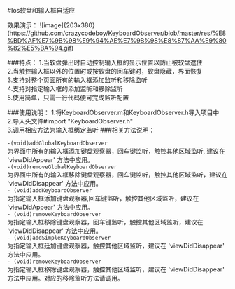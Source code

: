 #Ios软盘和输入框自适应  

效果演示：
![image]{203x380}(https://github.com/crazycodeboy/KeyboardObserver/blob/master/res/%E8%BD%AF%E7%9B%98%E9%94%AE%E7%9B%98%E8%87%AA%E9%80%82%E5%BA%94.gif)
 
###特点：
1.当软盘弹出时自动控制输入框的显示位置以防止被软盘遮住  
2.当触控输入框以外的位置时或按软盘的回车键时，软盘隐藏，界面恢复   
3.支持对整个页面所有的输入框添加监听和移除监听    
4.支持对指定输入框的添加监听和移除监听    
5.使用简单，只需一行代码便可完成监听配置  

###使用说明： 
1.将KeyboardObserver.m和KeyboardObserver.h导入项目中   
2.导入头文件#import "KeyboardObserver.h"  
3.调用相应方法为输入框绑定监听
###相关方法说明：
 
`-(void)addGlobalKeyboardObserver`  
为界面中所有的输入框添加键盘观察器，回车键监听，触控其他区域监听, 建议在 'viewDidAppear' 方法中应用。  
`-(void)removeGlobalKeyboardObserver`  
为界面中所有的输入框移除键盘观察器，回车键监听，触控其他区域监听，建议在 'viewDidDisappear' 方法中应用。  
`- (void)addKeyboardObserver`	  
为指定输入框添加键盘观察器,回车键监听，触控其他区域监听，建议在 'viewDidAppear' 方法中应用。   
`- (void)removeKeyboardObserver`  
为指定输入框移除键盘观察器，回车键监听，触控其他区域监听，建议在 'viewDidDisappear' 方法中应用。   
`- (void)addSimpleKeyboardObserver`    
 为指定输入框廷加键盘观察器，触控其他区域监听，建议在 'viewDidDisappear' 方法中应用。   
`- (void)removeKeyboardObserver`    
 为指定输入框移除键盘观察器，触控其他区域监听，建议在 'viewDidDisappear' 方法中应用。对应的移除监听方法请调用。   